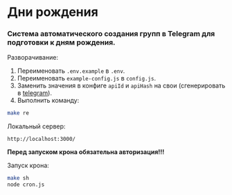 # Дни рождения

### Система автоматического создания групп в Telegram для подготовки к дням рождения.

Разворачивание:

1. Переименовать `.env.example` в `.env`.
2. Переименовать `example-config.js` в `config.js`.
3. Заменить значения в конфиге `apiId` и `apiHash` на свои (сгенерировать в [telegram](https://my.telegram.org/apps)).
4. Выполнить команду:

```bash
make re
```

Локальный сервер:
```
http://localhost:3000/
```

__Перед запуском крона обязательна авторизация!!!__

Запуск крона:
```bash
make sh
node cron.js
```